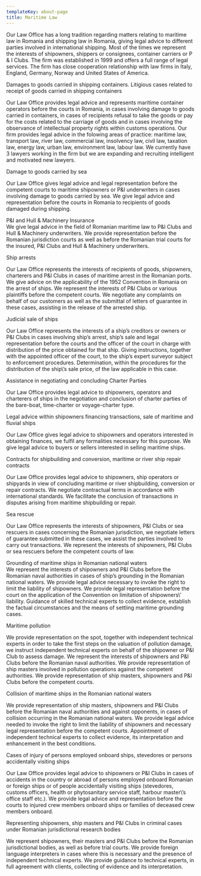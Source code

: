 ```yaml
---
templateKey: about-page
title: Maritime Law
---
```

Our Law Office has a long tradition regarding matters relating to maritime law in Romania and shipping law in Romania, giving legal advice to different parties involved in international shipping. Most of the times we represent the interests of shipowners, shippers or consignees, container carriers or P & I Clubs. 	The firm was established in 1999 and offers a full range of legal services. The firm has close cooperation relationship with law firms in Italy, England, Germany, Norway and United States of America. 

 Damages to goods carried in shipping containers. Litigious cases related to receipt of goods carried in shipping containers	


 Our Law Office provides legal advice and represents maritime container operators before the courts in Romania, in cases involving damage to goods carried in containers, in cases of recipients refusal to take the goods or pay for the costs related to the carriage of goods and in cases involving the observance of intellectual property rights within customs operations. 	Our firm provides legal advice in the folowing areas of practice: maritime law, transport law, river law, commercial law, insolvency law, civil law, taxation law, energy law, urban law, environment law, labour law. We currently have 3 lawyers working in the firm but we are expanding and recruiting intelligent and motivated new lawyers.

 Damage to goods carried by sea	

 Our Law Office gives legal advice and legal representation before the competent courts to maritime shipowners or P&I underwriters in cases involving damage to goods carried by sea. We give legal advice and representation before the courts in Romania to recipients of goods damaged during shipping. 	

 P&I and Hull & Machinery Insurance 	
We give legal advice in the field of Romanian maritime law to P&I Clubs and Hull & Machinery underwriters. We provide representation before the Romanian jurisdiction courts as well as before the Romanian trial courts for the insured, P&I Clubs and Hull & Machinery underwriters. 	

 Ship arrests	

 Our Law Office represents the interests of recipients of goods, shipowners, charterers and P&I Clubs in cases of maritime arrest in the Romanian ports. We give advice on the applicability of the 1952 Convention in Romania on the arrest of ships. We represent the interests of P&I Clubs or various plaintiffs before the competent courts. We negotiate any complaints on behalf of our customers as well as the submittal of letters of guarantee in these cases, assisting in the release of the arrested ship. 	

 Judicial sale of ships	

 Our Law Office represents the interests of a ship’s creditors or owners or P&I Clubs in cases involving ship’s arrest, ship’s sale and legal representation before the courts and the officer of the court in charge with distribution of the price obtained for that ship. Giving instructions, together with the appointed officer of the court, to the ship’s expert surveyor subject to enforcement procedures. Determination, within the procedures for the distribution of the ship\’s sale price, of the law applicable in this case. 	

 Assistance in negotiating and concluding Charter Parties	

 Our Law Office provides legal advice to shipowners, operators and charterers of ships in the negotiation and conclusion of charter parties of the bare-boat, time-charter or voyage-charter type. 	

 Legal advice within shipowners financing transactions, sale of maritime and fluvial ships	

 Our Law Office gives legal advice to shipowners and operators interested in obtaining finances, we fulfil any formalities necessary for this purpose. We give legal advice to buyers or sellers interested in selling maritime ships. 	

 Contracts for shipbuilding and conversion, maritime or river ship repair contracts	

 Our Law Office provides legal advice to shipowners, ship operators or shipyards in view of concluding maritime or river shipbuilding, conversion or repair contracts. We negotiate contractual terms in accordance with international standards. We facilitate the conclusion of transactions in disputes arising from maritime shipbuilding or repair. 	

 Sea rescue	

 Our Law Office represents the interests of shipowners, P&I Clubs or sea rescuers in cases concerning the Romanian jurisdiction, we negotiate letters of guarantee submitted in these cases, we assist the parties involved to carry out transactions. We represent the interests of shipowners, P&I Clubs or sea rescuers before the competent courts of law. 	

 Grounding of maritime ships in Romanian national waters	
We represent the interests of shipowners and P&I Clubs before the Romanian naval authorities in cases of ship’s grounding in the Romanian national waters. We provide legal advice necessary to invoke the right to limit the liability of shipowners. We provide legal representation before the court on the application of the Convention on limitation of shipowners\’ liability. Guidance of skilled technical experts to collect evidence, establish the factual circumstances and the means of settling maritime grounding cases. 	

 Maritime pollution	

 We provide representation on the spot, together with independent technical experts in order to take the first steps on the valuation of pollution damage, we instruct independent technical experts on behalf of the shipowner or P&I Club to assess damage. We represent the interests of shipowners and P&I Clubs before the Romanian naval authorities. We provide representation of ship masters involved in pollution operations against the competent authorities. We provide representation of ship masters, shipowners and P&I Clubs before the competent courts. 	

 Collision of maritime ships in the Romanian national waters	

 We provide representation of ship masters, shipowners and P&I Clubs before the Romanian naval authorities and against opponents, in cases of collision occurring in the Romanian national waters. We provide legal advice needed to invoke the right to limit the liability of shipowners and necessary legal representation before the competent courts. Appointment of independent technical experts to collect evidence, its interpretation and enhancement in the best conditions. 	

 Cases of injury of persons employed onboard ships, stevedores or persons accidentally visiting ships	

 Our Law Office provides legal advice to shipowners or P&I Clubs in cases of accidents in the country or abroad of persons employed onboard Romanian or foreign ships or of people accidentally visiting ships (stevedores, customs officers, health or phytosanitary service staff, harbour master\’s office staff etc.). We provide legal advice and representation before the courts to injured crew members onboard ships or families of deceased crew members onboard. 	

 Representing shipowners, ship masters and P&I Clubs in criminal cases under Romanian jurisdictional research bodies	

 We represent shipowners, their masters and P&I Clubs before the Romanian jurisdictional bodies, as well as before trial courts. We provide foreign language interpreters in cases where this is necessary and the presence of independent technical experts. We provide guidance to technical experts, in full agreement with clients, collecting of evidence and its interpretation.